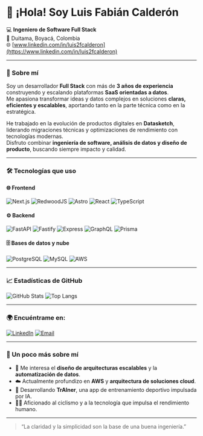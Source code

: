 # 👋 ¡Hola! Soy Luis Fabián Calderón

💻 **Ingeniero de Software Full Stack**  
📍 Duitama, Boyacá, Colombia  
🌐 [www.linkedin.com/in/luis2fcalderon](https://www.linkedin.com/in/luis2fcalderon)

---

### 🚀 Sobre mí

Soy un desarrollador **Full Stack** con más de **3 años de experiencia** construyendo y escalando plataformas **SaaS orientadas a datos**.  
Me apasiona transformar ideas y datos complejos en soluciones **claras, eficientes y escalables**, aportando tanto en la parte técnica como en la estratégica.

He trabajado en la evolución de productos digitales en **Datasketch**, liderando migraciones técnicas y optimizaciones de rendimiento con tecnologías modernas.  
Disfruto combinar **ingeniería de software, análisis de datos y diseño de producto**, buscando siempre impacto y calidad.

---

### 🛠️ Tecnologías que uso

#### 🌐 Frontend
![Next.js](https://img.shields.io/badge/-Next.js-black?style=flat&logo=next.js)
![RedwoodJS](https://img.shields.io/badge/-RedwoodJS-bf2e1a?style=flat&logo=redwoodjs&logoColor=white)
![Astro](https://img.shields.io/badge/-Astro-FF5D01?style=flat&logo=astro&logoColor=white)
![React](https://img.shields.io/badge/-React-61DAFB?style=flat&logo=react&logoColor=black)
![TypeScript](https://img.shields.io/badge/-TypeScript-3178C6?style=flat&logo=typescript&logoColor=white)

#### ⚙️ Backend
![FastAPI](https://img.shields.io/badge/-FastAPI-009688?style=flat&logo=fastapi&logoColor=white)
![Fastify](https://img.shields.io/badge/-Fastify-000000?style=flat&logo=fastify)
![Express](https://img.shields.io/badge/-Express.js-404D59?style=flat)
![GraphQL](https://img.shields.io/badge/-GraphQL-E10098?style=flat&logo=graphql&logoColor=white)
![Prisma](https://img.shields.io/badge/-Prisma-2D3748?style=flat&logo=prisma&logoColor=white)

#### 🗄️ Bases de datos y nube
![PostgreSQL](https://img.shields.io/badge/-PostgreSQL-336791?style=flat&logo=postgresql&logoColor=white)
![MySQL](https://img.shields.io/badge/-MySQL-4479A1?style=flat&logo=mysql&logoColor=white)
![AWS](https://img.shields.io/badge/-AWS-232F3E?style=flat&logo=amazonaws&logoColor=white)

---

### 📈 Estadísticas de GitHub

![GitHub Stats](https://github-readme-stats.vercel.app/api?username=luis2fcalderon&show_icons=true&theme=tokyonight)
![Top Langs](https://github-readme-stats.vercel.app/api/top-langs/?username=luis2fcalderon&layout=compact&theme=tokyonight)

---

### 🌍 Encuéntrame en:
[![LinkedIn](https://img.shields.io/badge/-LinkedIn-blue?style=flat&logo=linkedin)](https://www.linkedin.com/in/luis2fcalderon)
[![Email](https://img.shields.io/badge/-Email-D14836?style=flat&logo=gmail&logoColor=white)](mailto:luis2fcalderon@gmail.com)

---

### 🧠 Un poco más sobre mí

- 🧩 Me interesa el **diseño de arquitecturas escalables** y la **automatización de datos**.  
- ☁️ Actualmente profundizo en **AWS** y **arquitectura de soluciones cloud**.  
- 🤖 Desarrollando **TrAIner**, una app de entrenamiento deportivo impulsada por IA.  
- 🚴‍♂️ Aficionado al ciclismo y a la tecnología que impulsa el rendimiento humano.  

---

> “La claridad y la simplicidad son la base de una buena ingeniería.”


